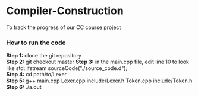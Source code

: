# Compiler-Construction
To track the progress of our CC course project  

### How to run the code  
**Step 1:** clone the git repository  
**Step 2:** git checkout master 
**Step 3:** in the main.cpp file, edit line 10 to look like std::ifstream sourceCode("./source_code.d");  
**Step 4:** cd path/to/Lexer  
**Step 5:** g++ main.cpp Lexer.cpp include/Lexer.h Token.cpp include/Token.h  
**Step 6:** ./a.out
